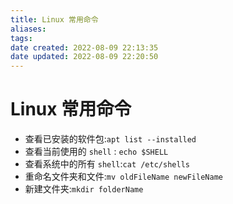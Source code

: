 ```yaml
---
title: Linux 常用命令
aliases: 
tags: 
date created: 2022-08-09 22:13:35
date updated: 2022-08-09 22:20:50
---
```


# Linux 常用命令

- 查看已安装的软件包:`apt list --installed`
- 查看当前使用的 `shell` : `echo $SHELL`
- 查看系统中的所有 `shell`:`cat /etc/shells`
- 重命名文件夹和文件:`mv oldFileName newFileName`
- 新建文件夹:`mkdir folderName`
